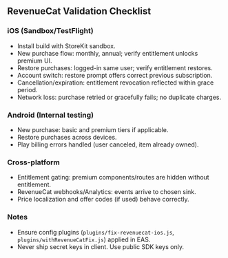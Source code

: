 ## RevenueCat Validation Checklist

### iOS (Sandbox/TestFlight)
- Install build with StoreKit sandbox.
- New purchase flow: monthly, annual; verify entitlement unlocks premium UI.
- Restore purchases: logged-in same user; verify entitlement restores.
- Account switch: restore prompt offers correct previous subscription.
- Cancellation/expiration: entitlement revocation reflected within grace period.
- Network loss: purchase retried or gracefully fails; no duplicate charges.

### Android (Internal testing)
- New purchase: basic and premium tiers if applicable.
- Restore purchases across devices.
- Play billing errors handled (user canceled, item already owned).

### Cross-platform
- Entitlement gating: premium components/routes are hidden without entitlement.
- RevenueCat webhooks/Analytics: events arrive to chosen sink.
- Price localization and offer codes (if used) behave correctly.

### Notes
- Ensure config plugins (`plugins/fix-revenuecat-ios.js`, `plugins/withRevenueCatFix.js`) applied in EAS.
- Never ship secret keys in client. Use public SDK keys only.



